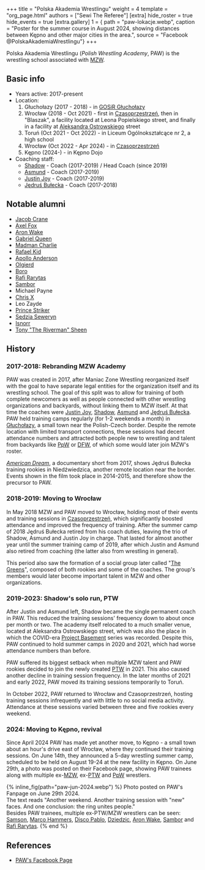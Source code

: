 +++
title = "Polska Akademia Wrestlingu"
weight = 4
template = "org_page.html"
authors = ["Sewi The Referee"]
[extra]
hide_roster = true
hide_events = true
[extra.gallery]
1 = { path = "paw-lokacje.webp", caption = "Poster for the summer course in August 2024, showing distances between Kępno and other major cities in the area.", source = "Facebook @PolskaAkademiaWrestlingu"}
+++

Polska Akademia Wrestlingu (_Polish Wrestling Academy_, PAW) is the wrestling school associated with [MZW](@/o/mzw.md).

## Basic info

* Years active: 2017-present
* Location:
  1. Głuchołazy (2017 - 2018) - in [GOSiR Głuchołazy](@/v/gosir-glucholazy.md)
  2. Wrocław (2018 - Oct 2021) - first in [Czasoprzestrzeń](@/v/czasoprzestrzen.md),
     then in "Blaszak", a facility located at Leona Popielskiego street,
     and finally in a facility at [Aleksandra Ostrowskiego](@/v/ostrowskiego-wroclaw.md) street
  3. Toruń (Oct 2021 - Oct 2022) - in Liceum Ogólnokształcące nr 2, a high school
  4. Wrocław (Oct 2022 - Apr 2024) - in [Czasoprzestrzeń](@/v/czasoprzestrzen.md)
  5. Kępno (2024-) - in Kępno Dojo
* Coaching staff:
  - [Shadow](@/w/shadow.md) - Coach (2017-2019) / Head Coach (since 2019)
  - [Asmund](@/w/asmund.md) - Coach (2017-2019)
  - [Justin Joy](@/w/justin-joy.md) - Coach (2017-2019)
  - [Jędruś Bułecka](@/w/jedrus-bulecka.md) - Coach (2017-2018)

## Notable alumni

* [Jacob Crane](@/w/jacob-crane.md)
* [Axel Fox](@/w/axel-fox.md)
* [Aron Wake](@/w/aron-wake.md)
* [Gabriel Queen](@/w/gabriel-queen.md)
* [Madman Charlie](@/w/madman-charlie.md)
* [Rafael Kid](@/w/rafael-kid.md)
* [Apollo Anderson](@/w/apollo-anderson.md)
* [Olgierd](@/w/olgierd.md)
* [Boro](@/w/boro.md)
* [Rafi Rarytas](@/w/rafi.md)
* [Sambor](@/w/sambor.md)
* Michael Payne
* [Chris X](@/w/chris-x.md)
* Leo Zayde
* [Prince Striker](@/w/royal-striker.md)
* [Sędzia Seweryn](@/w/sedzia-seweryn.md)
* [Isnorr](@/w/isnorr.md)
* [Tony "The Riverman" Sheen](@/w/riverman.md)

## History

### 2017-2018: Rebranding MZW Academy

PAW was created in 2017, after Maniac Zone Wrestling reorganized itself with the goal to have separate legal entities for the organization itself and its wrestling school.
The goal of this split was to allow for training of both complete newcomers as well as people connected with other wrestling organizations and backyards, without linking them to MZW itself.
At that time the coaches were [Justin Joy](@/w/justin-joy.md), [Shadow](@/w/shadow.md), [Asmund](@/w/asmund.md) and [Jędruś Bułecka](@/w/jedrus-bulecka.md).
PAW held training camps regularly (for 1-2 weekends a month) in [Głuchołazy](@/v/gosir-glucholazy.md), a small town near the Polish-Czech border.
Despite the remote location with limited transport connections, these sessions had decent attendance numbers and attracted both people new to wrestling and talent from backyards like [PpW](@/o/ppw.md) or [DFW](@/o/dfw.md), of which some would later join MZW's roster.

[_American Dream_](@/a/amerykanski-sen.md), a documentary short from 2017, shows Jędruś Bułecka training rookies in Niedźwiedzica, another remote location near the border. Events shown in the film took place in 2014-2015, and therefore show the precursor to PAW.

### 2018-2019: Moving to Wrocław

In May 2018 MZW and PAW moved to Wrocław, holding most of their events and training sessions in [Czasoprzestrzeń](@/v/czasoprzestrzen.md), which significantly boosted attendance and improved the frequency of training.
After the summer camp of 2018 Jędruś Bułecka retired from his coach duties, leaving the trio of Shadow, Asmund and Justin Joy in charge.
That lasted for almost another year until the summer training camp of 2019, after which Justin and Asmund also retired from coaching (the latter also from wrestling in general).

This period also saw the formation of a social group later called "[The Greens](@/tt/zieloni.md)", composed of both rookies and some of the coaches. The group's members would later become important talent in MZW and other organizations.

### 2019-2023: Shadow's solo run, PTW

After Justin and Asmund left, Shadow became the single permanent coach in PAW.
This reduced the training sessions' frequency down to about once per month or two.
The academy itself relocated to a much smaller venue, located at Aleksandra Ostrowskiego street, which was also the place in which the COVID-era [Project Basement](@/e/project-basement.md) series was recorded.
Despite this, PAW continued to hold summer camps in 2020 and 2021, which had worse attendance numbers than before.

PAW suffered its biggest setback when multiple MZW talent and PAW rookies decided to join the newly created [PTW](@/o/ptw.md) in 2021.
This also caused another decline in training session frequency. In the later months of 2021 and early 2022, PAW moved its training sessions temporarily to Toruń.

In October 2022, PAW returned to Wrocław and Czasoprzestrzeń, hosting training sessions infrequently and with little to no social media activity.
Attendance at these sessions varied between three and five rookies every weekend.

### 2024: Moving to Kępno, revival

Since April 2024 PAW has made yet another move, to Kępno - a small town about an hour's drive east of Wrocław, where they continued their training sessions.
On June 14th, they announced a 5-day wrestling summer camp, scheduled to be held on August 19-24 at the new facility in Kępno.
On June 29th, a photo was posted on their Facebook page, showing PAW trainees along with multiple ex-[MZW](@/o/mzw.md), ex-[PTW](@/o/ptw.md) and [PpW](@/o/ppw.md) wrestlers.

{% inline_fig(path="paw-jun-2024.webp") %}
Photo posted on PAW's Fanpage on June 29th 2024. \
The text reads "Another weekend. Another training session with "new" faces. And one conclusion: the ring unites people." \
Besides PAW trainees, multiple ex-PTW/MZW wrestlers can be seen: [Samson](@/w/samson.md), [Marco Hammers](@/w/marco-hammers.md), [Disco Pablo](@/w/disco-pablo.md), [Dziedzic](@/w/dziedzic.md), [Aron Wake](@/w/aron-wake.md), [Sambor](@/w/sambor.md) and [Rafi Rarytas](@/w/rafi.md).
{% end %}

## References

* [PAW's Facebook Page](https://www.facebook.com/PolskaAkademiaWrestlingu)

